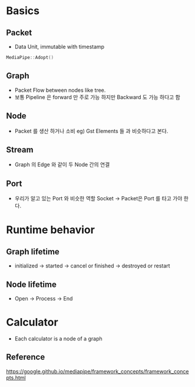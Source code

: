 # Basics 
## Packet
* Data Unit, immutable with timestamp

```c++
MediaPipe::Adopt()
```

## Graph
 * Packet Flow between nodes like tree.
 * 보통 Pipeline 은 forward 만 주로 가능 하지만 Backward 도 가능 하다고 함

## Node
 * Packet 를 생산 하거나 소비 eg) Gst Elements 들 과 비슷하다고 본다.

## Stream
 * Graph 의 Edge 와 같이 두 Node 간의 연결
 
## Port
 * 우리가 알고 있는 Port 와 비슷한 역할 Socket -> Packet은 Port 를 타고 가야 한다.
 
# Runtime behavior
## Graph lifetime
* initialized -> started -> cancel or finished -> destroyed or restart

## Node lifetime
* Open -> Process -> End

# Calculator
* Each calculator is a node of a graph


## Reference
https://google.github.io/mediapipe/framework_concepts/framework_concepts.html
